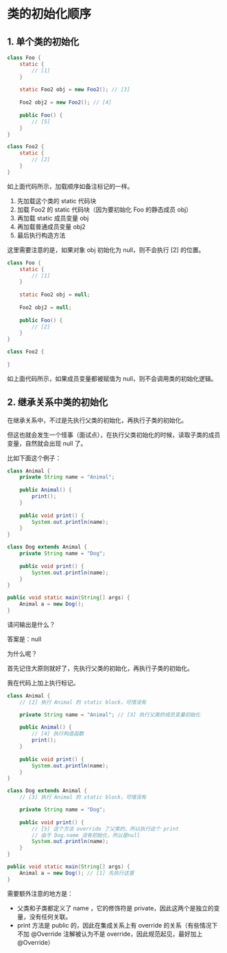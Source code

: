 # 类的初始化顺序

## 1. 单个类的初始化

```java
class Foo {
    static {
        // [1]
    }
    
    static Foo2 obj = new Foo2(); // [3]
    
    Foo2 obj2 = new Foo2(); // [4]
    
    public Foo() {
        // [5]
    }
}

class Foo2 {
    static {
        // [2]
    }
}
```

如上面代码所示，加载顺序如备注标记的一样。

1. 先加载这个类的 static 代码块
2. 加载 Foo2 的 static 代码块（因为要初始化 Foo 的静态成员 obj）
3. 再加载 static 成员变量 obj
4. 再加载普通成员变量 obj2
5. 最后执行构造方法

这里需要注意的是，如果对象 obj 初始化为 null，则不会执行 [2] 的位置。

```java
class Foo {
    static {
        // [1]
    }
    
    static Foo2 obj = null;
    
    Foo2 obj2 = null; 
    
    public Foo() {
        // [2]
    }
}

class Foo2 {
    
}
```

如上面代码所示，如果成员变量都被赋值为 null，则不会调用类的初始化逻辑。

## 2. 继承关系中类的初始化

在继承关系中，不过是先执行父类的初始化，再执行子类的初始化。

但这也就会发生一个怪事（面试点），在执行父类初始化的时候，读取子类的成员变量，自然就会出现 null 了。

比如下面这个例子：

```java
class Animal {
    private String name = "Animal";
    
    public Animal() {
        print();
    }
    
    public void print() {
        System.out.println(name);
    }
}

class Dog extends Animal {
    private String name = "Dog";
    
    public void print() {
        System.out.println(name);
    }
}

public void static main(String[] args) {
    Animal a = new Dog();
}
```

请问输出是什么？

答案是：null

为什么呢？

首先记住大原则就好了，先执行父类的初始化，再执行子类的初始化。

我在代码上加上执行标记。

```java
class Animal {
    // [2] 执行 Animal 的 static block，可惜没有

    private String name = "Animal"; // [3] 执行父类的成员变量初始化
    
    public Animal() { 
        // [4] 执行构造函数
        print();
    }
    
    public void print() {
        System.out.println(name);
    }
}

class Dog extends Animal {
    // [3] 执行 Animal 的 static block，可惜没有

    private String name = "Dog";
    
    public void print() {
        // [5] 这个方法 override 了父类的，所以执行这个 print
        // 由于 Dog.name 没有初始化，所以是null
        System.out.println(name);
    }
}

public void static main(String[] args) {
    Animal a = new Dog(); // [1] 先执行这里
}
```

需要额外注意的地方是：
* 父类和子类都定义了 name ，它的修饰符是 private，因此这两个是独立的变量，没有任何关联。
* print 方法是 public 的，因此在集成关系上有 override 的关系（有些情况下不加 @Override 注解被认为不是 override，因此规范起见，最好加上 @Override）